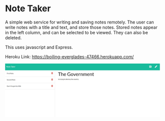 # Note Taker
A simple web service for writing and saving notes remotely. 
The user can write notes with a title and text, and store those notes. Stored notes appear in the left column, and can be selected to be viewed. They can also be deleted. 

This uses javascript and Express. 

Heroku Link: https://boiling-everglades-47466.herokuapp.com/

![Screenshot of final product](https://github.com/JEQP/note-taker/blob/master/screencap.jpg "Screenshot of final product")

